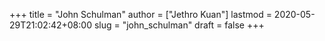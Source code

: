 +++
title = "John Schulman"
author = ["Jethro Kuan"]
lastmod = 2020-05-29T21:02:42+08:00
slug = "john_schulman"
draft = false
+++
